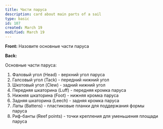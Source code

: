 ```yaml
---
title: Части паруса
description: card about main parts of a sail
type: basic
id: 107
created: March 19
modified: March 19
---
```


**Front:**
Назовите основные части паруса

**Back:**
<p>Основные части паруса:</p>

<ol>
  <li>Фаловый угол (Head) - верхний угол паруса</li>
  <li>Галсовый угол (Tack) - передний нижний угол</li>
  <li>Шкотовый угол (Clew) - задний нижний угол</li>
  <li>Передняя шкаторина (Luff) - передняя кромка паруса</li>
  <li>Нижняя шкаторина (Foot) - нижняя кромка паруса</li>
  <li>Задняя шкаторина (Leech) - задняя кромка паруса</li>
  <li>Латы (Battens) - пластиковые планки для поддержания формы паруса</li>
  <li>Риф-банты (Reef points) - точки крепления для уменьшения площади паруса</li>
</ol>